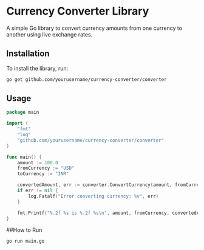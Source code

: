 # Currency Converter Library

A simple Go library to convert currency amounts from one currency to another using live exchange rates.

## Installation

To install the library, run:
```sh
go get github.com/yourusername/currency-converter/converter
```
## Usage

```go
package main

import (
    "fmt"
    "log"
    "github.com/yourusername/currency-converter/converter"
)

func main() {
    amount := 100.0
    fromCurrency := "USD"
    toCurrency := "INR"

    convertedAmount, err := converter.ConvertCurrency(amount, fromCurrency, toCurrency)
    if err != nil {
        log.Fatalf("Error converting currency: %v", err)
    }

    fmt.Printf("%.2f %s is %.2f %s\n", amount, fromCurrency, convertedAmount, toCurrency)
}
```
##How to Run 
```bash
go run main.go
```
